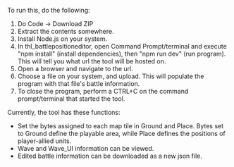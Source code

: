 To run this, do the following:

1. Do Code -> Download ZIP
2. Extract the contents somewhere.
3. Install Node.js on your system.
4. In thl_battlepositioneditor, open Command Prompt/terminal and execute "npm install" (install dependencies), then "npm run dev" (run program). This will tell you what url the tool will be hosted on.
5. Open a browser and navigate to the url.
6. Choose a file on your system, and upload. This will populate the program with that file's battle information.
7. To close the program, perform a CTRL+C on the command prompt/terminal that started the tool.



Currently, the tool has these functions:
* Set the bytes assigned to each map tile in Ground and Place. Bytes set to Ground define the playable area, while Place defines the positions of player-allied units.
* Wave and Wave_UI information can be viewed.
* Edited battle information can be downloaded as a new json file.
